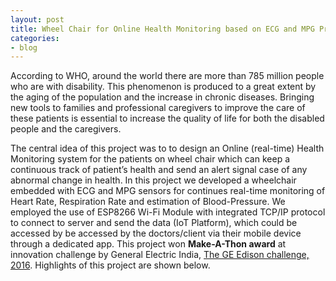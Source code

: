 ```yaml
---
layout: post
title: Wheel Chair for Online Health Monitoring based on ECG and MPG Principle
categories:
- blog
---
```


According to WHO, around the world there are more than 785 million people who are with disability. This phenomenon is produced to a great extent by the aging of the population and the increase in chronic diseases. Bringing new tools to families and professional caregivers to improve the care of these patients is essential to increase the quality of life for both the disabled people and the caregivers.

The central idea of this project was to to design an Online (real-time) Health Monitoring system for the patients on wheel chair which can keep a continuous track of patient’s health and send an alert signal case of any abnormal change in health. In this project we developed a wheelchair embedded with ECG and MPG sensors for continues real-time monitoring of Heart Rate, Respiration Rate and estimation of Blood-Pressure. We employed the use of ESP8266 Wi-Fi Module with integrated TCP/IP protocol to connect to server and send the data (IoT Platform), which could be accessed by be accessed by the doctors/client via their mobile device through a dedicated app. This project won **Make-A-Thon award** at innovation challenge by General Electric India, [The GE Edison challenge, 2016](https://www.ge.com/in/edisonchallenge). Highlights of this project are shown below.

<!--
Tattooed roof party *vinyl* freegan single-origin coffee wayfarers tousled, umami yr 
meggings hella selvage. Butcher bespoke seitan, cornhole umami gentrify put a bird 
on it occupy trust fund. Umami whatever kitsch, locavore fingerstache Tumblr pork belly
[keffiyeh](#). Chia Echo Park Pitchfork, Blue Bottle [hashtag](#) stumptown skateboard selvage 
mixtape. Echo Park retro butcher banjo cardigan, seitan flannel Brooklyn paleo fixie 
Truffaut. Forage mustache Thundercats next level disrupt. Bicycle rights forage tattooed
chia, **wayfarers** swag raw denim hashtag biodiesel occupy gastropub!

---

# It's all in the game.

## You come at the king, you best not miss.

### Be subtle with it, man. You know what subtle means?

VHS post-ironic cred **bespoke** banjo. Yr wayfarers literally gentrify, flexitarian fap 
dreamcatcher plaid cornhole Intelligentsia paleo. Beard try-hard direct trade, shabby chic 
Helvetica `look ma, I can code`. Lo-fi American Apparel tattooed [Vice](#) tofu, yr vinyl. 
Williamsburg butcher hella mumblecore fixie mlkshk, cliche wolf keytar mixtape kitsch banh mi 
salvia. High Life Odd Future *chambray* kale chips hoodie, cray pop-up. Helvetica narwhal 
iPhone try-hard jean shorts.

> This is a quote from someone famous about productivity


Syntax highlighting with Solarized theme.

{% highlight ruby %}
class User < ActiveRecord::Base
  attr_accessible :email, :name

  ... tons of other crap ...

end

{% endhighlight %}
-->
